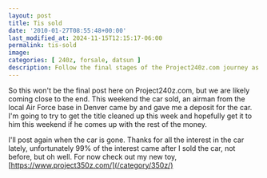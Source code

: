 ```yaml
---
layout: post
title: Tis sold
date: '2010-01-27T08:55:48+00:00'
last_modified_at: 2024-11-15T12:15:17-06:00
permalink: tis-sold
image: 
categories: [ 240z, forsale, datsun ]
description: Follow the final stages of the Project240z.com journey as our precious car finds a new home with an airman. Stay tuned for more!
---
```


So this won't be the final post here on Project240z.com, but we are likely coming close to the end. This weekend the car sold, an airman from the local Air Force base in Denver came by and gave me a deposit for the car. I'm going to try to get the title cleaned up this week and hopefully get it to him this weekend if he comes up with the rest of the money.

I'll post again when the car is gone. Thanks for all the interest in the car lately, unfortunately 99% of the interest came after I sold the car, not before, but oh well. For now check out my new toy, [https://www.project350z.com/](/category/350z/)



